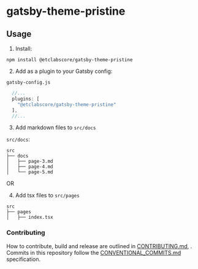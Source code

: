 # gatsby-theme-pristine


## Usage


1. Install:

```
npm install @etclabscore/gatsby-theme-pristine
```

2. Add as a plugin to your Gatsby config:

`gatsby-config.js`

```javascript
  //...
  plugins: [
    "@etclabscore/gatsby-theme-pristine"
  ],
  //...
```

3. Add markdown files to `src/docs`

`src/docs`:

```
src
├── docs
│   ├── page-3.md
│   ├── page-4.md
│   └── page-5.md
```

OR

4. Add tsx files to `src/pages`
```
src
├── pages
│   ├── index.tsx
```

### Contributing

How to contribute, build and release are outlined in [CONTRIBUTING.md](CONTRIBUTING.md), . Commits in this repository follow the [CONVENTIONAL_COMMITS.md](CONVENTIONAL_COMMITS.md) specification.
